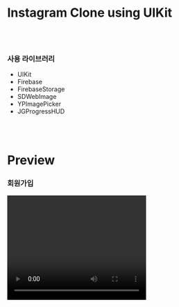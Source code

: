 # Instagram Clone using UIKit

<br/><br/>

### 사용 라이브러리

- UIKit
- Firebase
- FirebaseStorage
- SDWebImage
- YPImagePicker
- JGProgressHUD

<br/><br/>

# Preview

### 회원가입

<video width="320" height="240" controls>
  <source src="./captures/signup.mov" type="video/mp4">
</video>

<!-- ![signUp]() -->
